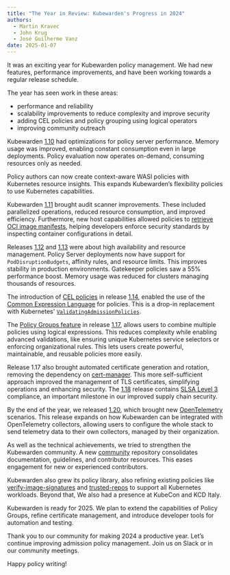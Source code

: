 ```yaml
---
title: "The Year in Review: Kubewarden's Progress in 2024"
authors:
  - Martin Kravec
  - John Krug
  - José Guilherme Vanz
date: 2025-01-07
---
```


It was an exciting year for Kubewarden policy management. We had new features,
performance improvements, and have been working towards a regular release
schedule.

The year has seen work in these areas:

- performance and reliability 
- scalability improvements to reduce complexity and improve security 
- adding CEL policies and policy grouping using logical operators 
- improving community outreach

Kubewarden
[1.10](https://www.kubewarden.io/blog/2024/01/kubewarden-1-10-release/) had
optimizations for policy server performance. Memory usage was improved,
enabling constant consumption even in large deployments. Policy evaluation now
operates on-demand, consuming resources only as needed.

Policy authors can now create context-aware WASI policies with Kubernetes
resource insights. This expands Kubewarden’s flexibility policies to use
Kubernetes capabilities.

Kubewarden
[1.11](https://www.kubewarden.io/blog/2024/03/kubewarden-1-11-release/) brought
audit scanner improvements. These included parallelized operations, reduced
resource consumption, and improved efficiency. Furthermore, new host
capabilities allowed policies to [retrieve OCI image
manifests](https://www.kubewarden.io/blog/2024/03/oci-manifest-capability/),
helping developers enforce security standards by inspecting container
configurations in detail.

Releases
[1.12](https://www.kubewarden.io/blog/2024/04/kubewarden-1-12-release/) and
[1.13](https://www.kubewarden.io/blog/2024/06/kubewarden-1-13-release/) were
about high availability and resource management. Policy Server deployments now
have support for `PodDisruptionBudgets`, affinity rules, and resource limits.
This improves stability in production environments. Gatekeeper policies saw a
55% performance boost. Memory usage was reduced for clusters managing thousands
of resources.

The introduction of [CEL
policies](https://www.kubewarden.io/blog/2024/06/welcome-cel-policy/) in
release
[1.14](https://www.kubewarden.io/blog/2024/06/kubewarden-1-14-release/),
enabled the use of the [Common Expression Language](https://cel.dev/) for
policies. This is a drop-in replacement with Kubernetes'
[`ValidatingAdmissionPolicies`](https://kubernetes.io/docs/reference/access-authn-authz/validating-admission-policy/).

The [Policy Groups
feature](https://www.kubewarden.io/blog/2024/10/policy-groups/) in release
[1.17](https://www.kubewarden.io/blog/2024/10/kubewarden-1-17-release/), allows
users to combine multiple policies using logical expressions. This reduces
complexity while enabling advanced validations, like ensuring unique Kubernetes
service selectors or enforcing organizational rules. This lets users create
powerful, maintainable, and reusable policies more easily.

Release 1.17 also brought automated certificate generation and rotation,
removing the dependency on [cert-manager](https://cert-manager.io/). This more
self-sufficient approach improved the management of TLS certificates,
simplifying operations and enhancing security. The
[1.18](https://www.kubewarden.io/blog/2024/11/kubewarden-1-18-release-slsa-level-3/)
release contains [SLSA Level 3](https://slsa.dev/spec/v1.0/levels#build-l3)
compliance, an important milestone in our improved supply chain security.

By the end of the year, we released
[1.20](https://www.kubewarden.io/blog/2024/12/kubewarden-1-20-release/), which
brought new [OpenTelemetry](https://opentelemetry.io/) scenarios. This release
expands on how Kubewarden can be integrated with OpenTelemetry collectors,
allowing users to configure the whole stack to send telemetry data to their own
collectors, managed by their organization.

As well as the technical achievements, we tried to strengthen the Kubewarden
community. A new [community](https://github.com/kubewarden/community)
repository consolidates documentation, guidelines, and contributor resources.
This eases engagement for new or experienced contributors.

Kubewarden also grew its policy library, also refining existing policies like
[verify-image-signatures](https://github.com/kubewarden/verify-image-signatures)
and [trusted-repos](https://github.com/kubewarden/trusted-repos-policy) to
support all Kubernetes workloads. Beyond that, We also had a presence at
KubeCon and KCD Italy.

Kubewarden is ready for 2025. We plan to extend the capabilities of Policy
Groups, refine certificate management, and introduce developer tools for
automation and testing.

Thank you to our community for making 2024 a productive year. Let’s continue
improving admission policy management. Join us on Slack or in our community
meetings.

Happy policy writing!
